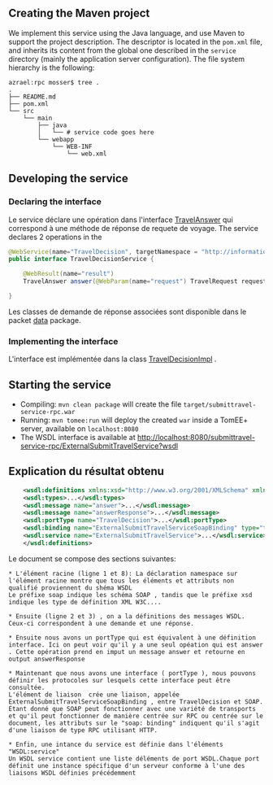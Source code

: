 ## Creating the Maven project

We implement this service using the Java language, and use Maven to support the project description. The descriptor is located in the `pom.xml` file, and inherits its content from the global one described in the `service` directory (mainly the application server configuration).  The file system hierarchy is the following:

```
azrael:rpc mosser$ tree .
.
├── README.md
├── pom.xml
└── src
    └── main
        ├── java
        │   └── # service code goes here
        └── webapp
            └── WEB-INF
                └── web.xml
```

## Developing the service

### Declaring the interface

Le service déclare une opération dans l'interface [TravelAnswer](https://github.com/MatthieuGenovese/VirtualTravelAgency/blob/master/services/rpc/src/main/java/submittravel/service/TravelDecisionService.java) qui correspond à une méthode de réponse de requete de voyage.
The service declares 2 operations in the 
```java
@WebService(name="TravelDecision", targetNamespace = "http://informatique.polytech.unice.fr/soa1/cookbook/")
public interface TravelDecisionService {

    @WebResult(name="result")
    TravelAnswer answer(@WebParam(name="request") TravelRequest request,@WebParam(name="answer") boolean answer);

}
```

Les classes de demande de réponse associées sont disponible dans le packet [data](https://github.com/MatthieuGenovese/VirtualTravelAgency/tree/master/services/rpc/src/main/java/submittravel/data) package.

### Implementing the interface

L'interface est implémentée dans la class [TravelDecisionImpl](https://github.com/MatthieuGenovese/VirtualTravelAgency/blob/master/services/rpc/src/main/java/submittravel/service/TravelDecisionImpl.java) .

## Starting the service

  * Compiling: `mvn clean package` will create the file `target/submittravel-service-rpc.war`
  * Running: `mvn tomee:run` will deploy the created `war` inside a TomEE+ server, available on `localhost:8080`
  * The WSDL interface is available at [http://localhost:8080/submittravel-service-rpc/ExternalSubmitTravelService?wsdl](http://localhost:8080/submittravel-service-rpc/ExternalSubmitTravelService?wsdl)

## Explication du résultat obtenu

```xml
    <wsdl:definitions xmlns:xsd="http://www.w3.org/2001/XMLSchema" xmlns:wsdl="http://schemas.xmlsoap.org/wsdl/" xmlns:tns="http://informatique.polytech.unice.fr/soa1/cookbook/" xmlns:soap="http://schemas.xmlsoap.org/wsdl/soap/" xmlns:ns1="http://schemas.xmlsoap.org/soap/http" name="ExternalSubmitTravelService" targetNamespace="http://informatique.polytech.unice.fr/soa1/cookbook/">
    <wsdl:types>...</wsdl:types>
    <wsdl:message name="answer">...</wsdl:message>
    <wsdl:message name="answerResponse">...</wsdl:message>
    <wsdl:portType name="TravelDecision">...</wsdl:portType>
    <wsdl:binding name="ExternalSubmitTravelServiceSoapBinding" type="tns:TravelDecision">...</wsdl:binding>
    <wsdl:service name="ExternalSubmitTravelService">...</wsdl:service>
    </wsdl:definitions>
```

Le document se compose des sections suivantes:

    * L'élément racine (ligne 1 et 8): La déclaration namespace sur l'élément racine montre que tous les éléments et attributs non qualifié proviennent du shéma WSDL
    Le préfixe soap indique les schéma SOAP , tandis que le préfixe xsd indique les type de définition XML W3C....
    
    * Ensuite (ligne 2 et 3) , on a la définitions des messages WSDL. Ceux-ci correspondent à une demande et une réponse.
    
    * Ensuite nous avons un portType qui est équivalent à une définition interface. Ici on peut voir qu'il y a une seul opéation qui est answer . Cette opération prend en imput un message answer et retourne en output answerResponse
    
    * Maintenant que nous avons une interface ( portType ), nous pouvons définir les protocoles sur lesquels cette interface peut être consultée. 
    L'élément de liaison  crée une liaison, appelée ExternalSubmitTravelServiceSoapBinding , entre TravelDecision et SOAP. 
    Étant donné que SOAP peut fonctionner avec une variété de transports  et qu'il peut fonctionner de manière centrée sur RPC ou centrée sur le document, les attributs sur le "soap: binding" indiquent qu'il s'agit d'une liaison de type RPC utilisant HTTP.
    
    * Enfin, une intance du service est définie dans l'éléments "WSDL:service" 
    Un WSDL service contient une liste déléments de port WSDL.Chaque port définit une instance spécifique d'un serveur conforme à l'une des liaisons WSDL définies précédemment 
    